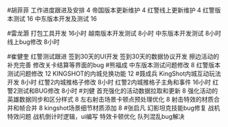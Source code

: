 #胡菲菲 
工作进度跟进及安排   4
帝国版本更新维护 4
红警线上更新维护 4
红警版本测试  16
中东版本开发及测试   16

#雷龙灏 
打包工具开发  16小时
越南版本开发测试  8小时
中东版本开发测试  8小时
线上bug修改   8小时

#崔健奎 
红警测试跟进
签到30天的UI开发
签到30天的数据协议开发
擦边活动的补充完善
修改关卡结算等界面的bug
#熊福成 
中东版本测试问题修改          8
红警版本测试问题修改          12
KINGSHOT的内城兑换功能   12
 #聂成兵 
KingShot内城互动玩法开发                    8小时
红警2内城推格子修改                              8小时
红警2内城推格子主角和事件                    16小时
红警2测试和BUG修改                              8小时
#刘健 
首充强化的活动数据拉取和更新	8
强化活动的英雄数据同步和区分样式	8
左右射击场景卡顿点预处理优化	8
射击特效的材质合并和帧合并	8
kingshot场景细节材质添加	8
#张启凡 
幻影坦克技能bug修复
战机特效问题
战机倒计时逻辑，ui编写
特效卡顿优化
队列混乱bug解决
